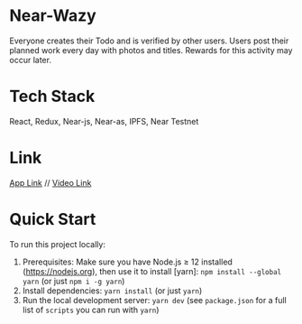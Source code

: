 # Near-Wazy

Everyone creates their Todo and is verified by other users. Users post their planned work every day with photos and titles. Rewards for this activity may occur later.


Tech Stack
===========
React, Redux, Near-js, Near-as, IPFS, Near Testnet

Link
===========
[App Link](https://elegant651.github.io/near-wazy/)
//
[Video Link](https://youtu.be/WQD0kN-9cok)


Quick Start
===========

To run this project locally:

1. Prerequisites: Make sure you have Node.js ≥ 12 installed (https://nodejs.org), then use it to install [yarn]: `npm install --global yarn` (or just `npm i -g yarn`)
2. Install dependencies: `yarn install` (or just `yarn`)
3. Run the local development server: `yarn dev` (see `package.json` for a
   full list of `scripts` you can run with `yarn`)


